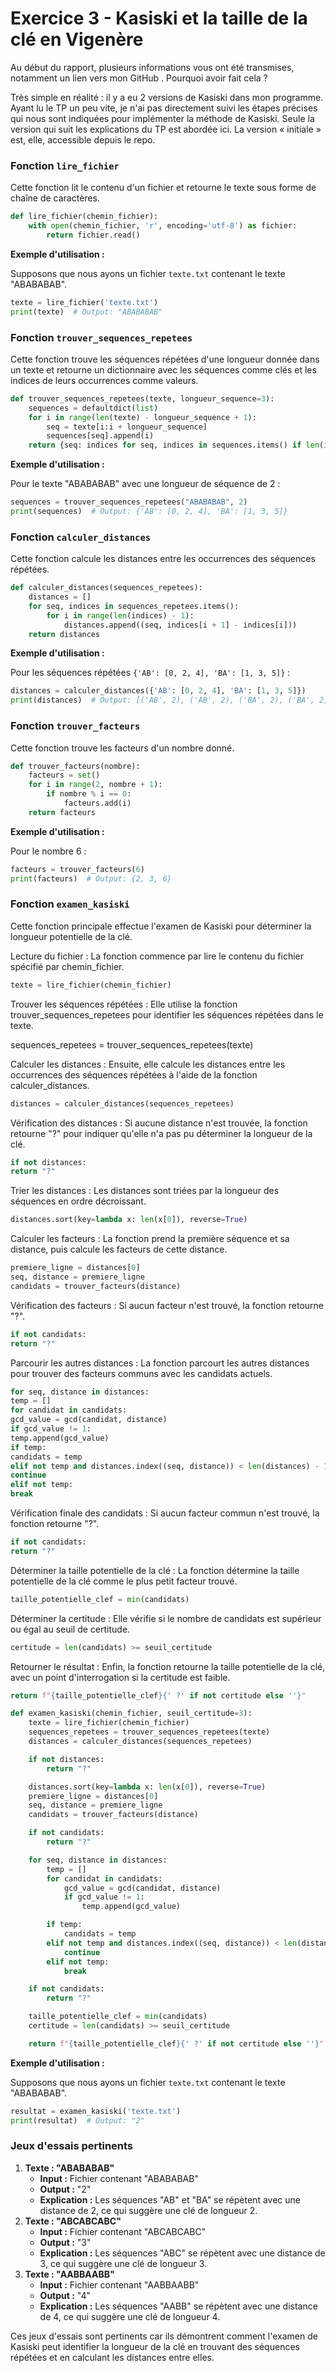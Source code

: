 # Exercice 3 - Kasiski et la taille de la clé en Vigenère

Au début du rapport, plusieurs informations vous ont été transmises, notamment un lien vers mon GitHub . Pourquoi avoir fait cela ?

Très simple en réalité : il y a eu 2 versions de Kasiski dans mon programme. Ayant lu le TP un peu vite, je n'ai pas directement suivi les étapes précises qui nous sont indiquées pour implémenter la méthode de Kasiski. Seule la version qui suit les explications du TP est abordée ici. La version « initiale » est, elle, accessible depuis le repo.

### Fonction `lire_fichier`

Cette fonction lit le contenu d'un fichier et retourne le texte sous forme de chaîne de caractères.

```python
def lire_fichier(chemin_fichier):
    with open(chemin_fichier, 'r', encoding='utf-8') as fichier:
        return fichier.read()

```

**Exemple d'utilisation :**

Supposons que nous ayons un fichier `texte.txt` contenant le texte "ABABABAB".

```python
texte = lire_fichier('texte.txt')
print(texte)  # Output: "ABABABAB"

```

### Fonction `trouver_sequences_repetees`

Cette fonction trouve les séquences répétées d'une longueur donnée dans un texte et retourne un dictionnaire avec les séquences comme clés et les indices de leurs occurrences comme valeurs.

```python
def trouver_sequences_repetees(texte, longueur_sequence=3):
    sequences = defaultdict(list)
    for i in range(len(texte) - longueur_sequence + 1):
        seq = texte[i:i + longueur_sequence]
        sequences[seq].append(i)
    return {seq: indices for seq, indices in sequences.items() if len(indices) > 1}

```

**Exemple d'utilisation :**

Pour le texte "ABABABAB" avec une longueur de séquence de 2 :

```python
sequences = trouver_sequences_repetees("ABABABAB", 2)
print(sequences)  # Output: {'AB': [0, 2, 4], 'BA': [1, 3, 5]}

```

### Fonction `calculer_distances`

Cette fonction calcule les distances entre les occurrences des séquences répétées.

```python
def calculer_distances(sequences_repetees):
    distances = []
    for seq, indices in sequences_repetees.items():
        for i in range(len(indices) - 1):
            distances.append((seq, indices[i + 1] - indices[i]))
    return distances

```

**Exemple d'utilisation :**

Pour les séquences répétées `{'AB': [0, 2, 4], 'BA': [1, 3, 5]}` :

```python
distances = calculer_distances({'AB': [0, 2, 4], 'BA': [1, 3, 5]})
print(distances)  # Output: [('AB', 2), ('AB', 2), ('BA', 2), ('BA', 2)]

```

### Fonction `trouver_facteurs`

Cette fonction trouve les facteurs d'un nombre donné.

```python
def trouver_facteurs(nombre):
    facteurs = set()
    for i in range(2, nombre + 1):
        if nombre % i == 0:
            facteurs.add(i)
    return facteurs

```

**Exemple d'utilisation :**

Pour le nombre 6 :

```python
facteurs = trouver_facteurs(6)
print(facteurs)  # Output: {2, 3, 6}

```

### Fonction `examen_kasiski`

Cette fonction principale effectue l'examen de Kasiski pour déterminer la longueur potentielle de la clé.

Lecture du fichier : La fonction commence par lire le contenu du fichier spécifié par chemin_fichier.

```python
texte = lire_fichier(chemin_fichier)
```

Trouver les séquences répétées : Elle utilise la fonction trouver_sequences_repetees pour identifier les séquences répétées dans le texte.

sequences_repetees = trouver_sequences_repetees(texte)

Calculer les distances : Ensuite, elle calcule les distances entre les occurrences des séquences répétées à l'aide de la fonction calculer_distances.

```python
distances = calculer_distances(sequences_repetees)
```

Vérification des distances : Si aucune distance n'est trouvée, la fonction retourne "?" pour indiquer qu'elle n'a pas pu déterminer la longueur de la clé.

```python
if not distances:
return "?"
```

Trier les distances : Les distances sont triées par la longueur des séquences en ordre décroissant.

```python
distances.sort(key=lambda x: len(x[0]), reverse=True)
```

Calculer les facteurs : La fonction prend la première séquence et sa distance, puis calcule les facteurs de cette distance.

```python
premiere_ligne = distances[0]
seq, distance = premiere_ligne
candidats = trouver_facteurs(distance)

```

Vérification des facteurs : Si aucun facteur n'est trouvé, la fonction retourne "?".

```python
if not candidats:
return "?"
```

Parcourir les autres distances : La fonction parcourt les autres distances pour trouver des facteurs communs avec les candidats actuels.

```python
for seq, distance in distances:
temp = []
for candidat in candidats:
gcd_value = gcd(candidat, distance)
if gcd_value != 1:
temp.append(gcd_value)
if temp:
candidats = temp
elif not temp and distances.index((seq, distance)) < len(distances) - 1:
continue
elif not temp:
break
```

Vérification finale des candidats : Si aucun facteur commun n'est trouvé, la fonction retourne "?".

```python
if not candidats:
return "?"
```

Déterminer la taille potentielle de la clé : La fonction détermine la taille potentielle de la clé comme le plus petit facteur trouvé.

```python
taille_potentielle_clef = min(candidats)
```

Déterminer la certitude : Elle vérifie si le nombre de candidats est supérieur ou égal au seuil de certitude.

```python
certitude = len(candidats) >= seuil_certitude
```

Retourner le résultat : Enfin, la fonction retourne la taille potentielle de la clé, avec un point d'interrogation si la certitude est faible.

```python
return f"{taille_potentielle_clef}{' ?' if not certitude else ''}"
```

```python
def examen_kasiski(chemin_fichier, seuil_certitude=3):
    texte = lire_fichier(chemin_fichier)
    sequences_repetees = trouver_sequences_repetees(texte)
    distances = calculer_distances(sequences_repetees)

    if not distances:
        return "?"

    distances.sort(key=lambda x: len(x[0]), reverse=True)
    premiere_ligne = distances[0]
    seq, distance = premiere_ligne
    candidats = trouver_facteurs(distance)

    if not candidats:
        return "?"

    for seq, distance in distances:
        temp = []
        for candidat in candidats:
            gcd_value = gcd(candidat, distance)
            if gcd_value != 1:
                temp.append(gcd_value)

        if temp:
            candidats = temp
        elif not temp and distances.index((seq, distance)) < len(distances) - 1:
            continue
        elif not temp:
            break

    if not candidats:
        return "?"

    taille_potentielle_clef = min(candidats)
    certitude = len(candidats) >= seuil_certitude

    return f"{taille_potentielle_clef}{' ?' if not certitude else ''}"

```

**Exemple d'utilisation :**

Supposons que nous ayons un fichier `texte.txt` contenant le texte "ABABABAB".

```python
resultat = examen_kasiski('texte.txt')
print(resultat)  # Output: "2"

```

### Jeux d'essais pertinents

1. **Texte : "ABABABAB"**
    - **Input :** Fichier contenant "ABABABAB"
    - **Output :** "2"
    - **Explication :** Les séquences "AB" et "BA" se répètent avec une distance de 2, ce qui suggère une clé de longueur 2.
2. **Texte : "ABCABCABC"**
    - **Input :** Fichier contenant "ABCABCABC"
    - **Output :** "3"
    - **Explication :** Les séquences "ABC" se répètent avec une distance de 3, ce qui suggère une clé de longueur 3.
3. **Texte : "AABBAABB"**
    - **Input :** Fichier contenant "AABBAABB"
    - **Output :** "4"
    - **Explication :** Les séquences "AABB" se répètent avec une distance de 4, ce qui suggère une clé de longueur 4.

Ces jeux d'essais sont pertinents car ils démontrent comment l'examen de Kasiski peut identifier la longueur de la clé en trouvant des séquences répétées et en calculant les distances entre elles.